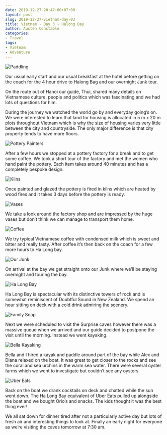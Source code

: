 ```yaml
---
date: 2019-12-27 20:47:00+07:00
layout: post
slug: 2019-12-27-vietnam-day-03
title: Vietnam - Day 3 - Halong Bay
author: Austen Constable
categories:
- Travel
tags:
- Vietnam
- Adventure
---
```


![Paddling](../images/2019-12-27-IMG_5782.jpeg)

Our usual early start and our usual breakfast at the hotel before getting on the coach for the 4 hour drive to Halong Bag and our overnight Junk tour. 

On the route out of Hanoi our guide, Thui, shared many details on Vietnamese culture, people and politics which was fascinating and we had lots of questions for him. 

During the journey we watched the world go by and everyday going’s on. We were interested to learn that land for housing is allocated in 5 m x 20 m plots throughout Vietnam which is why the size of housing varies very little between the city and countryside. The only major difference is that city property tends to have more floors. 

![Pottery Painters](../images/2019-12-27-IMG_5771.jpeg)

After a few hours we stopped at a pottery factory for a break and to get some coffee. We took a short tour of the factory and met the women who hand paint the pottery. Each item takes around 40 minutes and has a completely bespoke design. 

![Kilns](../images/2019-12-27-DSCF2475.jpeg)

Once painted and glazed the pottery is fired in kilns which are heated by wood fires and it takes 3 days before the pottery is ready. 

![Vases](../images/2019-12-27-DSCF2479.jpeg)

We take a look around the factory shop and are impressed by the huge vases but don’t think we can manage to transport them home. 

![Coffee](../images/2019-12-27-DSCF2482.jpeg)

We try typical Vietnamese coffee with condensed milk which is sweet and bitter and really tasty. After coffee it’s  then back on the coach for a few more hours to Ha Long bay. 

![Our Junk](../images/2019-12-27-DSCF2530.jpeg)

On arrival at the bay we get straight onto our Junk where we’ll be staying overnight and touring the bay. 

![Ha Long Bay](../images/2019-12-27-DSCF2505.jpeg)

Ha Long Bay is spectacular with its distinctive towers of rock and is somewhat reminiscent of Doubtful Sound in New Zealand. We spend an hour sitting on deck with a cold drink admiring the scenery. 

![Family Snap](../images/2019-12-27-DSCF2531.jpeg)

Next we were scheduled to visit the Surprise caves however there was a massive queue when we arrived and our guide decided to postpone the visit until the morning. Instead we went kayaking.

![Bella Kayaking](../images/2019-12-27-IMG_5774.jpeg)

Bella and I hired a kayak and paddle around part of the bay while Alex and Diana relaxed on the boat. It was great to get closer to the rocks and see the coral and sea urchins in the warm sea water. There were several oyster farms which we went to investigate but couldn’t see any oysters. 

![Uber Eats](../images/2019-12-27-IMG_5794.jpeg)

Back on the boat we drank cocktails on deck and chatted while the sun went down. The Ha Long Bay equivalent of Uber Eats pulled up alongside the boat and we bought Orio’s and snacks. The kids thought it was the best thing ever!

We all sat down for dinner tired after not a particularly active day but lots of fresh air and interesting things to look at. Finally an early night for everyone as we’re visiting the caves tomorrow at 7:30 am.
